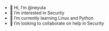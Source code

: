 - 👋 Hi, I’m @neyuta
- 👀 I’m interested in Security 
- 🌱 I’m currently learning Linux and Python
- 💞️ I’m looking to collaborate on help in Security
<!---
neyuta/neyuta is a ✨ special ✨ repository because its `README.md` (this file) appears on your GitHub profile.
You can click the Preview link to take a look at your changes.
--->
